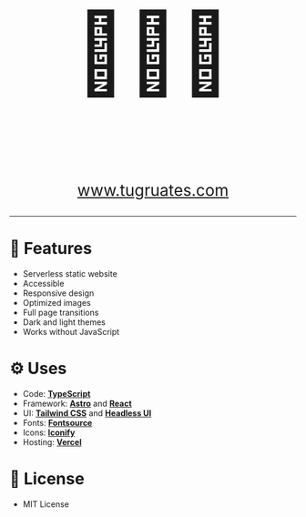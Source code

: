 <p align="center" style="font-size: 1000%;">
  <b>🧑🏻‍💻</b>
</p>
<p align="center" style="font-size: 200%;">
  <a href="https://www.tugruates.com">www.tugruates.com</a>
</p>

---

# 🎀 Features

- Serverless static website
- Accessible
- Responsive design
- Optimized images
- Full page transitions
- Dark and light themes
- Works without JavaScript

# ⚙️ Uses

- Code: **[TypeScript](https://www.typescriptlang.org)**
- Framework: **[Astro](https://astro.build)** and **[React](https://reactjs.org)**
- UI: **[Tailwind CSS](https://tailwindcss.com)** and **[Headless UI](https://headlessui.dev)**
- Fonts: **[Fontsource](https://fontsource.org)**
- Icons: **[Iconify](https://iconify.design)**
- Hosting: **[Vercel](https://vercel.com)**

# 📜 License

- MIT License
